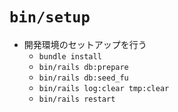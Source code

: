 # `bin/setup`
- 開発環境のセットアップを行う
  - `bundle install`
  - `bin/rails db:prepare`
  - `bin/rails db:seed_fu`
  - `bin/rails log:clear tmp:clear`
  - `bin/rails restart`
